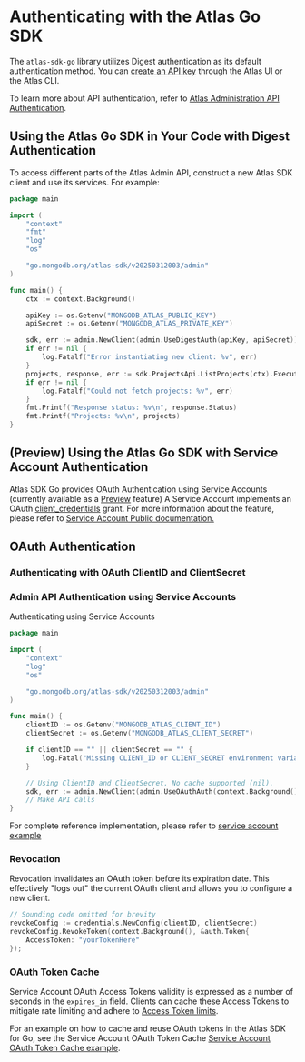 # Authenticating with the Atlas Go SDK

The `atlas-sdk-go` library utilizes Digest authentication as its default authentication method.
You can [create an API key](https://www.mongodb.com/docs/atlas/configure-api-access/#create-an-api-key-in-an-organization) through the Atlas UI or the Atlas CLI.

To learn more about API authentication, refer to [Atlas Administration API Authentication](https://www.mongodb.com/docs/atlas/api/api-authentication).

## Using the Atlas Go SDK in Your Code with Digest Authentication

To access different parts of the Atlas Admin API, construct a new Atlas SDK client and use its services. For example:

```go
package main

import (
	"context"
	"fmt"
	"log"
	"os"

	"go.mongodb.org/atlas-sdk/v20250312003/admin"
)

func main() {
	ctx := context.Background()

	apiKey := os.Getenv("MONGODB_ATLAS_PUBLIC_KEY")
	apiSecret := os.Getenv("MONGODB_ATLAS_PRIVATE_KEY")

	sdk, err := admin.NewClient(admin.UseDigestAuth(apiKey, apiSecret))
	if err != nil {
		log.Fatalf("Error instantiating new client: %v", err)
	}
	projects, response, err := sdk.ProjectsApi.ListProjects(ctx).Execute()
	if err != nil {
		log.Fatalf("Could not fetch projects: %v", err)
	}
	fmt.Printf("Response status: %v\n", response.Status)
	fmt.Printf("Projects: %v\n", projects)
}
```

## (Preview) Using the Atlas Go SDK with Service Account Authentication

Atlas SDK Go provides OAuth Authentication using Service Accounts (currently available as a [Preview](https://www.mongodb.com/resources/beta-programs) feature)
A Service Account implements an OAuth [client_credentials](https://oauth.net/2/grant-types/client-credentials) grant.
For more information about the feature, please refer to [Service Account Public documentation.](https://www.mongodb.com/docs/atlas/api/service-accounts-overview/)

## OAuth Authentication

### Authenticating with OAuth ClientID and ClientSecret

### Admin API Authentication using Service Accounts

Authenticating using Service Accounts

```go
package main

import (
	"context"
	"log"
	"os"

	"go.mongodb.org/atlas-sdk/v20250312003/admin"
)

func main() {
	clientID := os.Getenv("MONGODB_ATLAS_CLIENT_ID")
	clientSecret := os.Getenv("MONGODB_ATLAS_CLIENT_SECRET")

	if clientID == "" || clientSecret == "" {
		log.Fatal("Missing CLIENT_ID or CLIENT_SECRET environment variables")
	}

	// Using ClientID and ClientSecret. No cache supported (nil).
	sdk, err := admin.NewClient(admin.UseOAuthAuth(context.Background(), clientID, clientSecret))
	// Make API calls
}
```

For complete reference implementation,
please refer to [service account example](https://github.com/mongodb/atlas-sdk-go/tree/main/examples/sevice_account_management)


### Revocation

Revocation invalidates an OAuth token before its expiration date. 
This effectively "logs out" the current OAuth client and allows you to configure a new client.

```go
// Sounding code omitted for brevity 
revokeConfig := credentials.NewConfig(clientID, clientSecret)
revokeConfig.RevokeToken(context.Background(), &auth.Token{
	AccessToken: "yourTokenHere"
});
```
### OAuth Token Cache

Service Account OAuth Access Tokens validity is expressed as a number of seconds in the  `expires_in` field. 
Clients can cache these Access Tokens to mitigate rate limiting and adhere to [Access Token limits](https://www.mongodb.com/docs/manual/reference/limits/#mongodb-atlas-service-account-limits).

For an example on how to cache and reuse OAuth tokens in the Atlas SDK for Go, see the Service Account OAuth Token Cache 
[Service Account OAuth Token Cache example](https://github.com/mongodb/atlas-sdk-go/tree/main/examples/service_account_token_store).

